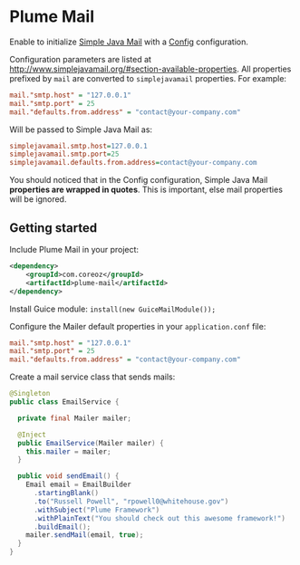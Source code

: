 Plume Mail
==========

Enable to initialize [Simple Java Mail](http://www.simplejavamail.org/)
with a [Config](https://github.com/typesafehub/config) configuration.

Configuration parameters are listed at <http://www.simplejavamail.org/#section-available-properties>.
All properties prefixed by `mail` are converted to `simplejavamail` properties.
For example:
```INI
mail."smtp.host" = "127.0.0.1"
mail."smtp.port" = 25
mail."defaults.from.address" = "contact@your-company.com"
```
Will be passed to Simple Java Mail as:
```INI
simplejavamail.smtp.host=127.0.0.1
simplejavamail.smtp.port=25
simplejavamail.defaults.from.address=contact@your-company.com
```

You should noticed that in the Config configuration,
Simple Java Mail **properties are wrapped in quotes**. This is important, else mail properties
will be ignored.

Getting started
---------------
Include Plume Mail in your project:
```xml
<dependency>
    <groupId>com.coreoz</groupId>
    <artifactId>plume-mail</artifactId>
</dependency>
```

Install Guice module: `install(new GuiceMailModule());`

Configure the Mailer default properties in your `application.conf` file:
```INI
mail."smtp.host" = "127.0.0.1"
mail."smtp.port" = 25
mail."defaults.from.address" = "contact@your-company.com"
```

Create a mail service class that sends mails:
```java
@Singleton
public class EmailService {

  private final Mailer mailer;

  @Inject
  public EmailService(Mailer mailer) {
    this.mailer = mailer;
  }

  public void sendEmail() {
    Email email = EmailBuilder
      .startingBlank()
      .to("Russell Powell", "rpowell0@whitehouse.gov")
      .withSubject("Plume Framework")
      .withPlainText("You should check out this awesome framework!")
      .buildEmail();
    mailer.sendMail(email, true);
  }
}
```
